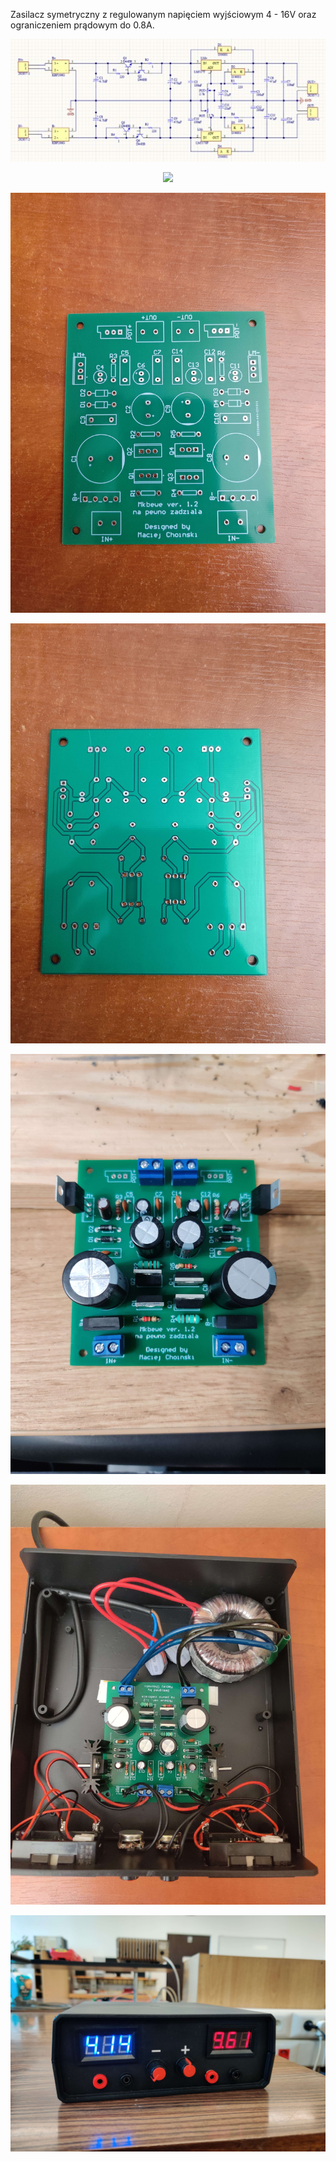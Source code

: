 Zasilacz symetryczny z regulowanym napięciem wyjściowym 4 - 16V oraz ograniczeniem prądowym do 0.8A.

<p align="center">
  <img src="pictures/Schematic.jpg"/>
</p>
<p align="center">
  <img src="(pictures/Simulation.jpg"/>
</p>
<p align="center">
  <img src="pictures/IMG_20230114_225702.jpg" />
</p>
<p align="center">
  <img src="pictures/IMG_20230114_225710.jpg"/>
</p>
<p align="center">
  <img src="pictures/IMG_20230102_125102.jpg"/>
</p>
<p align="center">
  <img src="pictures/IMG_20230119_185508.jpg"/>
</p>
<p align="center">
  <img src="pictures/IMG_20230119_140449.jpg"/>
</p>

